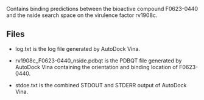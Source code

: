Contains binding predictions between the bioactive compound F0623-0440 and the nside search space on the virulence factor rv1908c.

## Files

- log.txt is the log file generated by AutoDock Vina.

- rv1908c_F0623-0440_nside.pdbqt is the PDBQT file generated by AutoDock Vina containing the orientation and binding location of F0623-0440.

- stdoe.txt is the combined STDOUT and STDERR output of AutoDock Vina.

